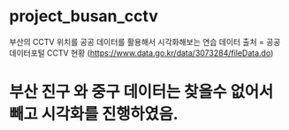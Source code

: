 # project_busan_cctv
부산의 CCTV 위치를 공공 데이터를 활용해서 시각화해보는 연습
데이터 출처 = 공공 데이터포털 CCTV 현황 (https://www.data.go.kr/data/3073284/fileData.do)
# 부산 진구 와 중구 데이터는 찾을수 없어서 빼고 시각화를 진행하였음.
